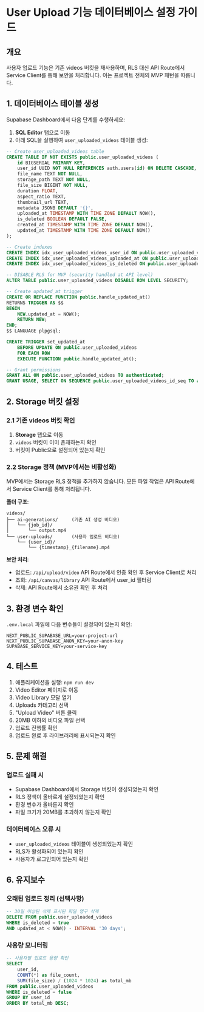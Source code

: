 # User Upload 기능 데이터베이스 설정 가이드

## 개요
사용자 업로드 기능은 기존 videos 버킷을 재사용하며, RLS 대신 API Route에서 Service Client를 통해 보안을 처리합니다. 이는 프로젝트 전체의 MVP 패턴을 따릅니다.

## 1. 데이터베이스 테이블 생성

Supabase Dashboard에서 다음 단계를 수행하세요:

1. **SQL Editor** 탭으로 이동
2. 아래 SQL을 실행하여 `user_uploaded_videos` 테이블 생성:

```sql
-- Create user_uploaded_videos table
CREATE TABLE IF NOT EXISTS public.user_uploaded_videos (
    id BIGSERIAL PRIMARY KEY,
    user_id UUID NOT NULL REFERENCES auth.users(id) ON DELETE CASCADE,
    file_name TEXT NOT NULL,
    storage_path TEXT NOT NULL,
    file_size BIGINT NOT NULL,
    duration FLOAT,
    aspect_ratio TEXT,
    thumbnail_url TEXT,
    metadata JSONB DEFAULT '{}',
    uploaded_at TIMESTAMP WITH TIME ZONE DEFAULT NOW(),
    is_deleted BOOLEAN DEFAULT FALSE,
    created_at TIMESTAMP WITH TIME ZONE DEFAULT NOW(),
    updated_at TIMESTAMP WITH TIME ZONE DEFAULT NOW()
);

-- Create indexes
CREATE INDEX idx_user_uploaded_videos_user_id ON public.user_uploaded_videos(user_id);
CREATE INDEX idx_user_uploaded_videos_uploaded_at ON public.user_uploaded_videos(uploaded_at DESC);
CREATE INDEX idx_user_uploaded_videos_is_deleted ON public.user_uploaded_videos(is_deleted);

-- DISABLE RLS for MVP (security handled at API level)
ALTER TABLE public.user_uploaded_videos DISABLE ROW LEVEL SECURITY;

-- Create updated_at trigger
CREATE OR REPLACE FUNCTION public.handle_updated_at()
RETURNS TRIGGER AS $$
BEGIN
    NEW.updated_at = NOW();
    RETURN NEW;
END;
$$ LANGUAGE plpgsql;

CREATE TRIGGER set_updated_at
    BEFORE UPDATE ON public.user_uploaded_videos
    FOR EACH ROW
    EXECUTE FUNCTION public.handle_updated_at();

-- Grant permissions
GRANT ALL ON public.user_uploaded_videos TO authenticated;
GRANT USAGE, SELECT ON SEQUENCE public.user_uploaded_videos_id_seq TO authenticated;
```

## 2. Storage 버킷 설정

### 2.1 기존 videos 버킷 확인

1. **Storage** 탭으로 이동
2. `videos` 버킷이 이미 존재하는지 확인
3. 버킷이 Public으로 설정되어 있는지 확인

### 2.2 Storage 정책 (MVP에서는 비활성화)

MVP에서는 Storage RLS 정책을 추가하지 않습니다. 모든 파일 작업은 API Route에서 Service Client를 통해 처리됩니다.

**폴더 구조**:
```
videos/
├── ai-generations/     (기존 AI 생성 비디오)
│   └── {job_id}/
│       └── output.mp4
└── user-uploads/       (사용자 업로드 비디오)
    └── {user_id}/
        └── {timestamp}_{filename}.mp4
```

**보안 처리**:
- 업로드: `/api/upload/video` API Route에서 인증 확인 후 Service Client로 처리
- 조회: `/api/canvas/library` API Route에서 user_id 필터링
- 삭제: API Route에서 소유권 확인 후 처리

## 3. 환경 변수 확인

`.env.local` 파일에 다음 변수들이 설정되어 있는지 확인:

```env
NEXT_PUBLIC_SUPABASE_URL=your-project-url
NEXT_PUBLIC_SUPABASE_ANON_KEY=your-anon-key
SUPABASE_SERVICE_KEY=your-service-key
```

## 4. 테스트

1. 애플리케이션을 실행: `npm run dev`
2. Video Editor 페이지로 이동
3. Video Library 모달 열기
4. Uploads 카테고리 선택
5. "Upload Video" 버튼 클릭
6. 20MB 이하의 비디오 파일 선택
7. 업로드 진행률 확인
8. 업로드 완료 후 라이브러리에 표시되는지 확인

## 5. 문제 해결

### 업로드 실패 시
- Supabase Dashboard에서 Storage 버킷이 생성되었는지 확인
- RLS 정책이 올바르게 설정되었는지 확인
- 환경 변수가 올바른지 확인
- 파일 크기가 20MB를 초과하지 않는지 확인

### 데이터베이스 오류 시
- `user_uploaded_videos` 테이블이 생성되었는지 확인
- RLS가 활성화되어 있는지 확인
- 사용자가 로그인되어 있는지 확인

## 6. 유지보수

### 오래된 업로드 정리 (선택사항)
```sql
-- 30일 이상된 삭제 표시된 파일 영구 삭제
DELETE FROM public.user_uploaded_videos 
WHERE is_deleted = true 
AND updated_at < NOW() - INTERVAL '30 days';
```

### 사용량 모니터링
```sql
-- 사용자별 업로드 용량 확인
SELECT 
    user_id,
    COUNT(*) as file_count,
    SUM(file_size) / (1024 * 1024) as total_mb
FROM public.user_uploaded_videos
WHERE is_deleted = false
GROUP BY user_id
ORDER BY total_mb DESC;
```